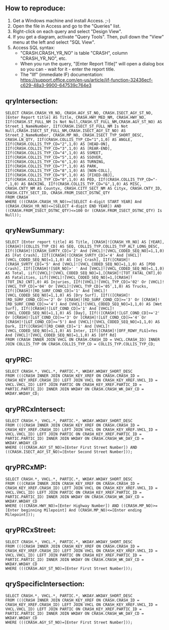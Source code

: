 ## How to reproduce:
1. Get a Windows machine and install Access. ;-)
2. Open the file in Access and go to the "Queries" list.
3. Right-click on each query and select "Design View".
4. If you get a diagram, activate "Query Tools". Then, pull down the "View" menu at the left and select "SQL View".
5. Access SQL syntax: 
    * "CRASH.CRASH_YR_NO" is table "CRASH", column "CRASH_YR_NO", etc.
    * When you run the query, "[Enter Report Title]" will open a dialog box so you can - wait for it - enter the report title.
    * The "IIf" (immediate IF) documentation: https://support.office.com/en-us/article/iif-function-32436ecf-c629-48a3-9900-647539c764e3

## qryIntersection:

    SELECT CRASH.CRASH_YR_NO, CRASH.AGY_ST_NO, CRASH.ISECT_AGY_ST_NO, [Enter Report title] AS Title, CRASH.HWY_MED_NM, CRASH.HWY_NO, IIf(CRASH.ST_FULL_NM Is Not Null,CRASH.ST_FULL_NM,CRASH.AGY_ST_NO) AS Street_1_NameNumber, IIf(CRASH.ISECT_ST_FULL_NM Is Not Null,CRASH.ISECT_ST_FULL_NM,CRASH.ISECT_AGY_ST_NO) AS Street_2_NameNumber, CRASH.MP_NO, CRASH.ISECT_TYP_SHORT_DESC, CRASH.LN_QTY, IIf(CRASH.COLLIS_TYP_CD="1",1,0) AS ANGLE, IIf(CRASH.COLLIS_TYP_CD="2",1,0) AS [HEAD-ON], IIf(CRASH.COLLIS_TYP_CD="3",1,0) AS [REAR-END], IIf(CRASH.COLLIS_TYP_CD="4",1,0) AS SSMEET, IIf(CRASH.COLLIS_TYP_CD="5",1,0) AS SSOVER, IIf(CRASH.COLLIS_TYP_CD="6",1,0) AS TURNING, IIf(CRASH.COLLIS_TYP_CD="7",1,0) AS PARK, IIf(CRASH.COLLIS_TYP_CD="8",1,0) AS [NON-COLL], IIf(CRASH.COLLIS_TYP_CD="9",1,0) AS [FIXED-OBJ], IIf(CRASH.COLLIS_TYP_CD="0",1,0) AS PED, IIf(CRASH.COLLIS_TYP_CD="-",1,0) AS BACKING, IIf(CRASH.COLLIS_TYP_CD="&",1,0) AS MISC, CRASH.CNTY_NM AS Countyx, CRASH.CITY_SECT_NM AS Cityx, CRASH.CNTY_ID, CRASH.CITY_SECT_ID, CRASH.FROM_ISECT_DSTNC_QTY
    FROM CRASH
    WHERE (((CRASH.CRASH_YR_NO)>=[SELECT 4-digit START YEAR] And (CRASH.CRASH_YR_NO)<=[SELECT 4-digit END YEAR]) AND ((CRASH.FROM_ISECT_DSTNC_QTY)<=100 Or (CRASH.FROM_ISECT_DSTNC_QTY) Is Null));

## qryNewSummary:

    SELECT [Enter report title] AS Title, [CRASH]![CRASH_YR_NO] AS [YEAR], [CRASH]![COLLIS_TYP_CD] AS SEQ, COLLIS_TYP.COLLIS_TYP_ALT_LONG_DESC, IIf([CRASH]![CRASH_SVRTY_CD]='2' And [VHCL]![VHCL_CODED_SEQ_NO]=1,1,0) AS [Fat Crash], IIf([CRASH]![CRASH_SVRTY_CD]='4' And [VHCL]![VHCL_CODED_SEQ_NO]=1,1,0) AS [Inj Crash], IIf([CRASH]![CRASH_SVRTY_CD]='5' And [VHCL]![VHCL_CODED_SEQ_NO]=1,1,0) AS [PDO Crash], IIf([CRASH]![SER_NO]>' ' And [VHCL]![VHCL_CODED_SEQ_NO]=1,1,0) AS Total, iif([VHCL]![VHCL_CODED_SEQ_NO]=1,[CRASH]![TOT_FATAL_CNT],0) AS Fatalities, iif([VHCL]![VHCL_CODED_SEQ_NO]=1,[CRASH]![TOT_INJ_CNT],0) AS Injuries, IIf([VHCL]![VHCL_TYP_CD]='02' Or [VHCL]![VHCL_TYP_CD]='04' Or [VHCL]![VHCL_TYP_CD]='05',1,0) AS Trucks, IIf([CRASH]![RD_SURF_COND_CD]='1' And [VHCL]![VHCL_CODED_SEQ_NO]=1,1,0) AS [Dry Surf], IIf(([CRASH]![RD_SURF_COND_CD]>='2' Or [CRASH]![RD_SURF_COND_CD]>='3' Or [CRASH]![RD_SURF_COND_CD]>='4') And [VHCL]![VHCL_CODED_SEQ_NO]=1,1,0) AS [Wet Surf], IIf([CRASH]![LGT_COND_CD]='1' And [VHCL]![VHCL_CODED_SEQ_NO]=1,1,0) AS [Day], IIf(([CRASH]![LGT_COND_CD]>='2' Or [CRASH]![LGT_COND_CD]>='3' Or [CRASH]![LGT_COND_CD]>='4' Or [CRASH]![LGT_COND_CD]>='5') And [VHCL]![VHCL_CODED_SEQ_NO]=1,1,0) AS Dark, IIf([CRASH]![RD_CHAR_CD]='1' And [VHCL]![VHCL_CODED_SEQ_NO]=1,1,0) AS Inter, IIf([CRASH]![OFF_RDWY_FLG]=Yes And [VHCL]![VHCL_CODED_SEQ_NO]=1,1,0) AS [Off Rd]
    FROM (CRASH INNER JOIN VHCL ON CRASH.CRASH_ID = VHCL.CRASH_ID) INNER JOIN COLLIS_TYP ON CRASH.COLLIS_TYP_CD = COLLIS_TYP.COLLIS_TYP_CD;

## qryPRC:

    SELECT CRASH.*, VHCL.*, PARTIC.*, WKDAY.WKDAY_SHORT_DESC
    FROM (((CRASH INNER JOIN CRASH_KEY_XREF ON CRASH.CRASH_ID = CRASH_KEY_XREF.CRASH_ID) LEFT JOIN VHCL ON CRASH_KEY_XREF.VHCL_ID = VHCL.VHCL_ID) LEFT JOIN PARTIC ON CRASH_KEY_XREF.PARTIC_ID = PARTIC.PARTIC_ID) INNER JOIN WKDAY ON CRASH.CRASH_WK_DAY_CD = WKDAY.WKDAY_CD;

## qryPRCxIntersect:

    SELECT CRASH.*, VHCL.*, PARTIC.*, WKDAY.WKDAY_SHORT_DESC
    FROM (((CRASH INNER JOIN CRASH_KEY_XREF ON CRASH.CRASH_ID = CRASH_KEY_XREF.CRASH_ID) LEFT JOIN VHCL ON CRASH_KEY_XREF.VHCL_ID = VHCL.VHCL_ID) LEFT JOIN PARTIC ON CRASH_KEY_XREF.PARTIC_ID = PARTIC.PARTIC_ID) INNER JOIN WKDAY ON CRASH.CRASH_WK_DAY_CD = WKDAY.WKDAY_CD
    WHERE (((CRASH.AGY_ST_NO)=[Enter First Street Number]) AND ((CRASH.ISECT_AGY_ST_NO)=[Enter Second Street Number]));

## qryPRCxMP:

    SELECT CRASH.*, VHCL.*, PARTIC.*, WKDAY.WKDAY_SHORT_DESC
    FROM (((CRASH INNER JOIN CRASH_KEY_XREF ON CRASH.CRASH_ID = CRASH_KEY_XREF.CRASH_ID) LEFT JOIN VHCL ON CRASH_KEY_XREF.VHCL_ID = VHCL.VHCL_ID) LEFT JOIN PARTIC ON CRASH_KEY_XREF.PARTIC_ID = PARTIC.PARTIC_ID) INNER JOIN WKDAY ON CRASH.CRASH_WK_DAY_CD = WKDAY.WKDAY_CD
    WHERE (((CRASH.HWY_NO)=[Enter Highway Number]) AND ((CRASH.MP_NO)>=[Enter beginning Milepoint] And (CRASH.MP_NO)<=[Enter ending Milepoint]));

## qryPRCxStreet:

    SELECT CRASH.*, VHCL.*, PARTIC.*, WKDAY.WKDAY_SHORT_DESC
    FROM (((CRASH INNER JOIN CRASH_KEY_XREF ON CRASH.CRASH_ID = CRASH_KEY_XREF.CRASH_ID) LEFT JOIN VHCL ON CRASH_KEY_XREF.VHCL_ID = VHCL.VHCL_ID) LEFT JOIN PARTIC ON CRASH_KEY_XREF.PARTIC_ID = PARTIC.PARTIC_ID) INNER JOIN WKDAY ON CRASH.CRASH_WK_DAY_CD = WKDAY.WKDAY_CD
    WHERE (((CRASH.AGY_ST_NO)=[Enter First Street Number]));

## qrySpecificIntersection:

    SELECT CRASH.*, VHCL.*, PARTIC.*, WKDAY.WKDAY_SHORT_DESC
    FROM (((CRASH INNER JOIN CRASH_KEY_XREF ON CRASH.CRASH_ID = CRASH_KEY_XREF.CRASH_ID) LEFT JOIN VHCL ON CRASH_KEY_XREF.VHCL_ID = VHCL.VHCL_ID) LEFT JOIN PARTIC ON CRASH_KEY_XREF.PARTIC_ID = PARTIC.PARTIC_ID) INNER JOIN WKDAY ON CRASH.CRASH_WK_DAY_CD = WKDAY.WKDAY_CD
    WHERE (((CRASH.AGY_ST_NO)=[Enter First Street Number]));
